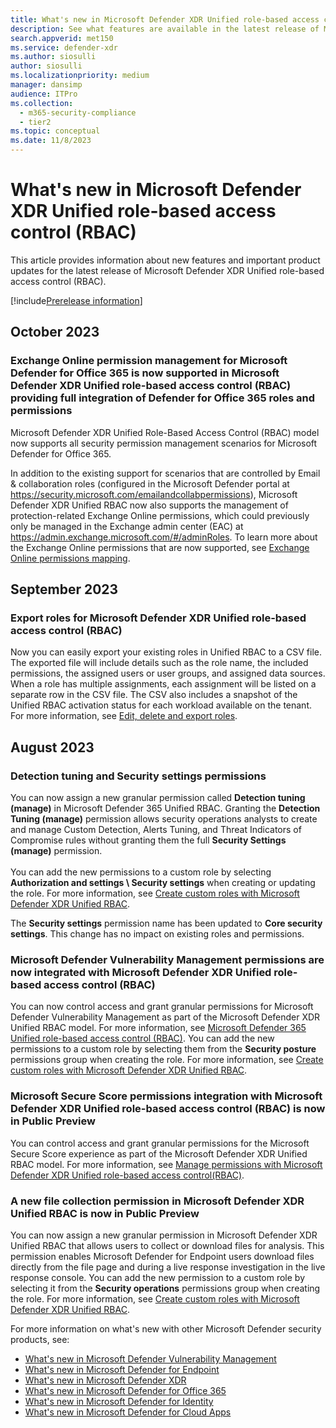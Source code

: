 ```yaml
---
title: What's new in Microsoft Defender XDR Unified role-based access control (RBAC)
description: See what features are available in the latest release of Microsoft Defender XDR Unified role-based access control (RBAC)
search.appverid: met150
ms.service: defender-xdr
ms.author: siosulli
author: siosulli
ms.localizationpriority: medium
manager: dansimp
audience: ITPro
ms.collection:
  - m365-security-compliance
  - tier2
ms.topic: conceptual
ms.date: 11/8/2023
---
```


# What's new in Microsoft Defender XDR Unified role-based access control (RBAC)

This article provides information about new features and important product updates for the latest release of Microsoft Defender XDR Unified role-based access control (RBAC).

[!include[Prerelease information](../../includes/prerelease.md)]

## October 2023

<a name='exchange-online-permission-management-for-microsoft-defender-for-office-365-is-now-supported-in-microsoft-365-defender-unified-role-based-access-control-rbac-providing-full-integration-of-defender-for-office-365-roles-and-permissions'></a>

### Exchange Online permission management for Microsoft Defender for Office 365 is now supported in Microsoft Defender XDR Unified role-based access control (RBAC) providing full integration of Defender for Office 365 roles and permissions

Microsoft Defender XDR Unified Role-Based Access Control (RBAC) model now supports all security permission management scenarios for Microsoft Defender for Office 365.

In addition to the existing support for scenarios that are controlled by Email & collaboration roles (configured in the Microsoft Defender portal at <https://security.microsoft.com/emailandcollabpermissions>), Microsoft Defender XDR Unified RBAC now also supports the management of protection-related Exchange Online permissions, which could previously only be managed in the Exchange admin center (EAC) at <https://admin.exchange.microsoft.com/#/adminRoles>. To learn more about the Exchange Online permissions that are now supported, see [Exchange Online permissions mapping](compare-rbac-roles.md#exchange-online-permissions-mapping).

## September 2023

<a name='export-roles-for-microsoft-365-defender-unified-role-based-access-control-rbac'></a>

### Export roles for Microsoft Defender XDR Unified role-based access control (RBAC)

Now you can easily export your existing roles in Unified RBAC to a CSV file. The exported file will include details such as the role name, the included permissions, the assigned users or user groups, and assigned data sources. When a role has multiple assignments, each assignment will be listed on a separate row in the CSV file. The CSV also includes a snapshot of the Unified RBAC activation status for each workload available on the tenant. For more information, see [Edit, delete and export roles](./edit-delete-rbac-roles.md#export-roles).

## August 2023

### Detection tuning and Security settings permissions

You can now assign a new granular permission called **Detection tuning (manage)** in Microsoft Defender 365 Unified RBAC. Granting the **Detection Tuning (manage)** permission allows security operations analysts to create and manage Custom Detection, Alerts Tuning, and Threat Indicators of Compromise rules without granting them the full **Security Settings (manage)** permission. </br> </br> You can add the new permissions to a custom role by selecting **Authorization and settings \ Security settings** when creating or updating the role. For more information, see [Create custom roles with Microsoft Defender XDR Unified RBAC](./create-custom-rbac-roles.md).

The **Security settings** permission name has been updated to **Core security settings**. This change has no impact on existing roles and permissions.

<a name='microsoft-defender-vulnerability-management-permissions-are-now-integrated-with-microsoft-365-defender-unified-role-based-access-control-rbac'></a>

### Microsoft Defender Vulnerability Management permissions are now integrated with Microsoft Defender XDR Unified role-based access control (RBAC)

You can now control access and grant granular permissions for Microsoft Defender Vulnerability Management as part of the Microsoft Defender XDR Unified RBAC model. For more information, see [Microsoft Defender 365 Unified role-based access control (RBAC)](../defender/manage-rbac.md). You can add the new permissions to a custom role by selecting them from the **Security posture** permissions group when creating the role. For more information, see [Create custom roles with Microsoft Defender XDR Unified RBAC](./create-custom-rbac-roles.md).

<a name='microsoft-secure-score-permissions-integration-with-microsoft-365-defender-unified-role-based-access-control-rbac-is-now-in-public-preview'></a>

### Microsoft Secure Score permissions integration with Microsoft Defender XDR Unified role-based access control (RBAC) is now in Public Preview

You can control access and grant granular permissions for the Microsoft Secure Score experience as part of the Microsoft Defender XDR Unified RBAC model. For more information, see [Manage permissions with Microsoft Defender XDR Unified role-based access control(RBAC)](./microsoft-secure-score.md#manage-permissions-with-microsoft-365-defender-unified-role-based-access-controlrbac).

<a name='a-new-file-collection-permission-in-microsoft-365-defender-unified-rbac-is-now-in-public-preview'></a>

### A new file collection permission in Microsoft Defender XDR Unified RBAC is now in Public Preview

You can now assign a new granular permission in Microsoft Defender XDR Unified RBAC that allows users to collect or download files for analysis. This permission enables Microsoft Defender for Endpoint users download files directly from the file page and during a live response investigation in the live response console. You can add the new permission to a custom role by selecting it from the **Security operations** permissions group when creating the role. For more information, see [Create custom roles with Microsoft Defender XDR Unified RBAC](./create-custom-rbac-roles.md).

For more information on what's new with other Microsoft Defender security products, see:

- [What's new in Microsoft Defender Vulnerability Management](../defender-vulnerability-management/whats-new-in-microsoft-defender-vulnerability-management.md)
- [What's new in Microsoft Defender for Endpoint](../defender-endpoint/whats-new-in-microsoft-defender-endpoint.md)
- [What's new in Microsoft Defender XDR](../defender/whats-new.md)
- [What's new in Microsoft Defender for Office 365](../office-365-security/defender-for-office-365-whats-new.md)
- [What's new in Microsoft Defender for Identity](/defender-for-identity/whats-new)
- [What's new in Microsoft Defender for Cloud Apps](/cloud-app-security/release-notes)
